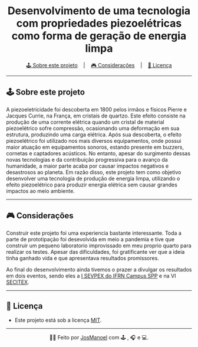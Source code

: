 <h1 align = "center">
  Desenvolvimento de uma tecnologia com propriedades piezoelétricas como forma de geração de energia limpa
</h1>

<p align ="center">
<a href= "#sobre-este-projeto">🕹️ Sobre este projeto</a> &nbsp;&nbsp;&nbsp;|&nbsp;&nbsp;&nbsp;
<a href="#consideracoes">🎮 Considerações</a> &nbsp;&nbsp;&nbsp;|&nbsp;&nbsp;&nbsp;
<a href="#licenca">📝 Licença</a>
</p>

<hr>

<h2 id = "sobre-este-projeto">🕹️ Sobre este projeto</h2>
A piezoeletricidade foi descoberta em 1800 pelos irmãos e físicos Pierre e Jacques Currie, na França, em cristais de quartzo. Este efeito consiste na produção de uma corrente elétrica quando um cristal de material piezoelétrico sofre compressão, ocasionando uma deformação em sua estrutura, produzindo uma carga elétrica. Após sua descoberta, o efeito piezoelétrico foi utilizado nos mais diversos equipamentos, onde possui maior atuação em equipamentos sonoros, estando presente em buzzers, cornetas e captadores acústicos. No entanto, apesar do surgimento dessas novas tecnologias e da contribuição progressiva para o avanço da humanidade, a maior parte acaba por causar impactos negativos e desastrosos ao planeta. Em razão disso, este projeto tem como objetivo desenvolver uma tecnologia de produção de energia limpa, utilizando o efeito piezoelétrico para produzir energia elétrica sem causar grandes impactos ao meio ambiente.

<hr>

<h2 id="consideracoes">🎮 Considerações</h2>
Construir este projeto foi uma experiencia bastante interessante. Toda a parte de prototipação foi desevolvida em meio a pandemia e tive que construir um pequeno laboratorio improvissado em meu proprio quarto para realizar os testes. Apesar das dificuldades, foi gratificante ver que a ideia tinha ganhado vida e que apresentava resultados promissores. 

Ao final do desenvolvimento ainda tivemos o prazer a divulgar os resultados em dois eventos, sendo eles a [I SEVPEX do IFRN Campus SPP](https://www.youtube.com/live/sy7yhgZdIuk?si=YXXVDT2Lcdvtf1T-&t=1387) e na VI [SECITEX](http://web.archive.org/web/20210112222122/https://eventos.ifrn.edu.br/8mostratecnologica/exposicao/).

<hr>


<h2 id="licenca">📝 Licença</h2>

- Este projeto está sob a licença [MIT](https://github.com/Arco-de-Treinamento/TCC-2020-IFRN-SPP/blob/main/LICENSE).

<hr>

<div align = "center">
  
  👋🏾 Feito por [JosManoel](https://github.com/JosManoel) com 🕹️ , 🎧 e 💻.
</div> 

